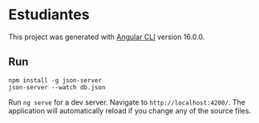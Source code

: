 # Estudiantes

This project was generated with [Angular CLI](https://github.com/angular/angular-cli) version 16.0.0.

## Run

```
npm install -g json-server
json-server --watch db.json
```

Run `ng serve` for a dev server. Navigate to `http://localhost:4200/`. The application will automatically reload if you change any of the source files.
